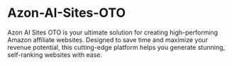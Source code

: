 # Azon-AI-Sites-OTO
Azon AI Sites OTO is your ultimate solution for creating high-performing Amazon affiliate websites. Designed to save time and maximize your revenue potential, this cutting-edge platform helps you generate stunning, self-ranking websites with ease.
